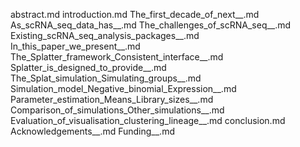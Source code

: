 abstract.md
introduction.md
The_first_decade_of_next__.md
As_scRNA_seq_data_has__.md
The_challenges_of_scRNA_seq__.md
Existing_scRNA_seq_analysis_packages__.md
In_this_paper_we_present__.md
The_Splatter_framework_Consistent_interface__.md
Splatter_is_designed_to_provide__.md
The_Splat_simulation_Simulating_groups__.md
Simulation_model_Negative_binomial_Expression__.md
Parameter_estimation_Means_Library_sizes__.md
Comparison_of_simulations_Other_simulations__.md
Evaluation_of_visualisation_clustering_lineage__.md
conclusion.md
Acknowledgements__.md
Funding__.md
